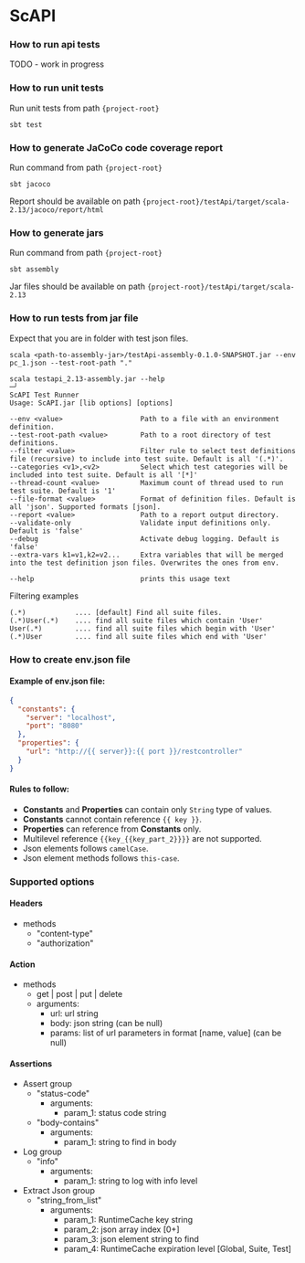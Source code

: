 # ScAPI

### How to run api tests
TODO - work in progress

### How to run unit tests
Run unit tests from path `{project-root}`
```
sbt test
```

### How to generate JaCoCo code coverage report
Run command from path `{project-root}`
```
sbt jacoco
```
Report should be available on path `{project-root}/testApi/target/scala-2.13/jacoco/report/html`

### How to generate jars 
Run command from path `{project-root}`
```
sbt assembly
```
Jar files should be available on path `{project-root}/testApi/target/scala-2.13`

### How to run tests from jar file
Expect that you are in folder with test json files.
```
scala <path-to-assembly-jar>/testApi-assembly-0.1.0-SNAPSHOT.jar --env pc_1.json --test-root-path "."
```
```
scala testapi_2.13-assembly.jar --help                                                                                                                                                                                                ─╯
ScAPI Test Runner
Usage: ScAPI.jar [lib options] [options]

--env <value>                   Path to a file with an environment definition.
--test-root-path <value>        Path to a root directory of test definitions.
--filter <value>                Filter rule to select test definitions file (recursive) to include into test suite. Default is all '(.*)'.
--categories <v1>,<v2>          Select which test categories will be included into test suite. Default is all '[*]'
--thread-count <value>          Maximum count of thread used to run test suite. Default is '1'
--file-format <value>           Format of definition files. Default is all 'json'. Supported formats [json].
--report <value>                Path to a report output directory.
--validate-only                 Validate input definitions only. Default is 'false'
--debug                         Activate debug logging. Default is 'false'
--extra-vars k1=v1,k2=v2...     Extra variables that will be merged into the test definition json files. Overwrites the ones from env.

--help                          prints this usage text
```

Filtering examples
```
(.*)            .... [default] Find all suite files.
(.*)User(.*)    .... find all suite files which contain 'User'
User(.*)        .... find all suite files which begin with 'User'
(.*)User        .... find all suite files which end with 'User'
```

### How to create env.json file
#### Example of **env.json** file:
```json
{
  "constants": {
    "server": "localhost",
    "port": "8080"
  },
  "properties": {
    "url": "http://{{ server}}:{{ port }}/restcontroller"
  }
}
```

#### Rules to follow:
- **Constants** and **Properties** can contain only `String` type of values.
- **Constants** cannot contain reference `{{ key }}`.
- **Properties** can reference from **Constants** only.
- Multilevel reference `{{key_{{key_part_2}}}}` are not supported.
- Json elements follows `camelCase`.
- Json element methods follows `this-case`. 

### Supported options
#### Headers
- methods
  - "content-type"
  - "authorization"
#### Action
- methods
    - get | post | put | delete
  - arguments:
    - url: url string
    - body: json string (can be null)
    - params: list of url parameters in format [name, value] (can be null) 
#### Assertions
- Assert group
  - "status-code"
    - arguments:
      - param_1: status code string
  - "body-contains"
    - arguments:
      - param_1: string to find in body
- Log group
  - "info"
    - arguments:
      - param_1: string to log with info level
- Extract Json group
  - "string_from_list"
    - arguments:
      - param_1: RuntimeCache key string 
      - param_2: json array index [0+]
      - param_3: json element string to find
      - param_4: RuntimeCache expiration level [Global, Suite, Test]

